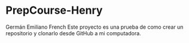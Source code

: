 # PrepCourse-Henry
Germán Emiliano French
Este proyecto es una prueba de como crear un repositorio y clonarlo desde GitHub a mi computadora.
